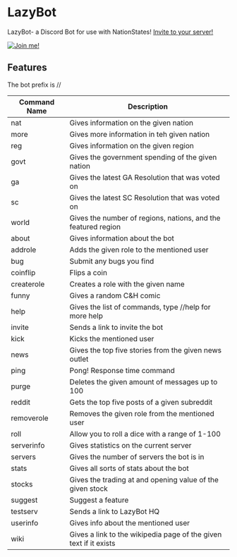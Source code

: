 # LazyBot
LazyBot- a Discord Bot for use with NationStates!
[Invite to your server!](https://discordapp.com/oauth2/authorize?client_id=259784917339078656&scope=bot&permissions=0)


[![Join me!](https://discordapp.com/api/guilds/216659428915544064/widget.png?style=banner2)](https://discord.gg/TmQQddz)


## Features

The bot prefix is // 

Command Name | Description
------------ | -------------
nat | Gives information on the given nation
more | Gives more information in teh given nation
reg | Gives information on the given region
govt | Gives the government spending of the given nation
ga | Gives the latest GA Resolution that was voted on
sc | Gives the latest SC Resolution that was voted on
world | Gives the number of regions, nations, and the featured region
about | Gives information about the bot
addrole | Adds the given role to the mentioned user
bug | Submit any bugs you find
coinflip | Flips a coin
createrole | Creates a role with the given name
funny | Gives a random C&H comic
help | Gives the list of commands, type //help <command name> for more help
invite | Sends a link to invite the bot
kick | Kicks the mentioned user
news | Gives the top five stories from the given news outlet
ping | Pong! Response time command
purge | Deletes the given amount of messages up to 100
reddit | Gets the top five posts of a given subreddit
removerole | Removes the given role from the mentioned user
roll | Allow you to roll a dice with a range of 1-100
serverinfo | Gives statistics on the current server
servers | Gives the number of servers the bot is in
stats | Gives all sorts of stats about the bot
stocks | Gives the trading at and opening value of the given stock
suggest | Suggest a feature
testserv | Sends a link to LazyBot HQ
userinfo | Gives info about the mentioned user
wiki | Gives a link to the wikipedia page of the given text if it exists



